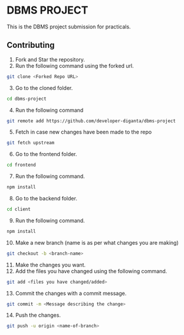 # DBMS PROJECT

This is the DBMS project submission for practicals.

## Contributing

1. Fork and Star the repository.
2. Run the following command using the forked url.
```bash
git clone <Forked Repo URL>
```
3. Go to the cloned folder.
```bash
cd dbms-project
```
4. Run the following command
```bash
git remote add https://github.com/developer-diganta/dbms-project
```
5.  Fetch in case new changes have been made to the repo
```bash
git fetch upstream
```
6. Go to the frontend folder.
```bash
cd frontend
```
7. Run the following command.
```bash
npm install
```
8. Go to the backend folder.
```bash
cd client
```
9. Run the following command.
```bash
npm install
```
10. Make a new branch (name is as per what changes you are making)
```bash
git checkout -b <branch-name>
```
11. Make the changes you want.
12. Add the files you have changed using the following command.
```bash
git add <files you have changed/added>
```
13. Commit the changes with a commit message.
```bash
git commit -m <Message describing the change>
```
14. Push the changes.
```bash
git push -u origin <name-of-branch>
```
